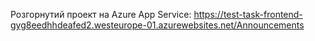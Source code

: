 Розгорнутий проект на Azure App Service:
https://test-task-frontend-gyg8eedhhdeafed2.westeurope-01.azurewebsites.net/Announcements

